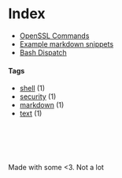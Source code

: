 # Index

- [OpenSSL Commands](openssl-commands)
- [Example markdown snippets](markdown)
- [Bash Dispatch](bash-dispatch)


#### Tags
- [shell](tags/shell) (1)
- [security](tags/security) (1)
- [markdown](tags/markdown) (1)
- [text](tags/text) (1)


#  &nbsp;
<!-- This ~~will be eventually~~ is generated. -->
Made with some <3. Not a lot